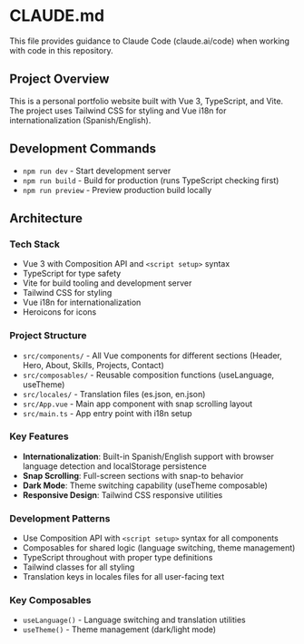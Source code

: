 # CLAUDE.md

This file provides guidance to Claude Code (claude.ai/code) when working with code in this repository.

## Project Overview

This is a personal portfolio website built with Vue 3, TypeScript, and Vite. The project uses Tailwind CSS for styling and Vue i18n for internationalization (Spanish/English).

## Development Commands

- `npm run dev` - Start development server
- `npm run build` - Build for production (runs TypeScript checking first)
- `npm run preview` - Preview production build locally

## Architecture

### Tech Stack
- Vue 3 with Composition API and `<script setup>` syntax
- TypeScript for type safety
- Vite for build tooling and development server
- Tailwind CSS for styling
- Vue i18n for internationalization
- Heroicons for icons

### Project Structure
- `src/components/` - All Vue components for different sections (Header, Hero, About, Skills, Projects, Contact)
- `src/composables/` - Reusable composition functions (useLanguage, useTheme)
- `src/locales/` - Translation files (es.json, en.json)
- `src/App.vue` - Main app component with snap scrolling layout
- `src/main.ts` - App entry point with i18n setup

### Key Features
- **Internationalization**: Built-in Spanish/English support with browser language detection and localStorage persistence
- **Snap Scrolling**: Full-screen sections with snap-to behavior
- **Dark Mode**: Theme switching capability (useTheme composable)
- **Responsive Design**: Tailwind CSS responsive utilities

### Development Patterns
- Use Composition API with `<script setup>` syntax for all components
- Composables for shared logic (language switching, theme management)
- TypeScript throughout with proper type definitions
- Tailwind classes for all styling
- Translation keys in locales files for all user-facing text

### Key Composables
- `useLanguage()` - Language switching and translation utilities
- `useTheme()` - Theme management (dark/light mode)